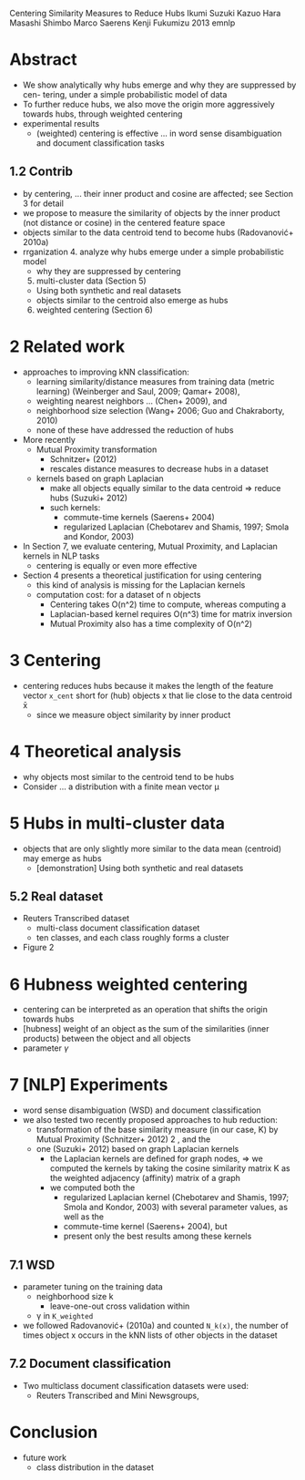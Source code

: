 Centering Similarity Measures to Reduce Hubs
Ikumi Suzuki Kazuo Hara Masashi Shimbo Marco Saerens Kenji Fukumizu
2013 emnlp

# Abstract

* We show analytically why hubs emerge and why they are suppressed by cen-
  tering, under a simple probabilistic model of data
* To further reduce hubs, we also move the origin more aggressively towards
  hubs, through weighted centering
* experimental results
  * (weighted) centering is effective ... in
    word sense disambiguation and document classification tasks

## 1.2 Contrib

* by centering, ... their inner product and cosine are affected;
  see Section 3 for detail
* we propose to measure the similarity of objects by the inner product
  (not distance or cosine) in the centered feature space
* objects similar to the data centroid tend to become hubs (Radovanović+ 2010a)
* rrganization
  4. analyze why hubs emerge under a simple probabilistic model
    * why they are suppressed by centering
  5. multi-cluster data (Section 5)
    * Using both synthetic and real datasets
    * objects similar to the centroid also emerge as hubs
  6. weighted centering (Section 6)

# 2 Related work

* approaches to improving kNN classification:
  * learning similarity/distance measures from training data (metric learning)
    (Weinberger and Saul, 2009; Qamar+ 2008),
  * weighting nearest neighbors ... (Chen+ 2009), and
  * neighborhood size selection (Wang+ 2006; Guo and Chakraborty, 2010)
  * none of these have addressed the reduction of hubs
* More recently
  * Mutual Proximity transformation
    * Schnitzer+ (2012)
    * rescales distance measures to decrease hubs in a dataset
  * kernels based on graph Laplacian
    * make all objects equally similar to the data centroid => reduce hubs
      (Suzuki+ 2012)
    * such kernels:
      * commute-time kernels (Saerens+ 2004)
      * regularized Laplacian
        (Chebotarev and Shamis, 1997; Smola and Kondor, 2003)
* In Section 7, we evaluate
  centering, Mutual Proximity, and Laplacian kernels in NLP tasks
  * centering is equally or even more effective
* Section 4 presents a theoretical justification for using centering
  * this kind of analysis is missing for the Laplacian kernels
  * computation cost: for a dataset of n objects
    * Centering takes O(n^2) time to compute, whereas computing a
    * Laplacian-based kernel requires O(n^3) time for matrix inversion
    * Mutual Proximity also has a time complexity of O(n^2)

# 3 Centering

* centering reduces hubs because it makes the length of the feature vector
  `x_cent` short for (hub) objects x that lie close to the data centroid x̄
  * since we measure object similarity by inner product

# 4 Theoretical analysis

* why objects most similar to the centroid tend to be hubs
* Consider ... a distribution with a finite mean vector μ

# 5 Hubs in multi-cluster data

* objects that are only slightly more similar to the data mean (centroid)
  may emerge as hubs
  * [demonstration] Using both synthetic and real datasets

## 5.2 Real dataset

* Reuters Transcribed dataset
  * multi-class document classification dataset
  * ten classes, and each class roughly forms a cluster
* Figure 2

# 6 Hubness weighted centering

* centering can be interpreted as an operation that
  shifts the origin towards hubs
* [hubness] weight of an object as the sum of the similarities (inner products)
  between the object and all objects
* parameter $\gamma$

# 7 [NLP] Experiments

* word sense disambiguation (WSD) and document classification
* we also tested two recently proposed approaches to hub reduction:
  * transformation of the base similarity measure (in our case, K) by Mutual
    Proximity (Schnitzer+ 2012) 2 , and the
  * one (Suzuki+ 2012) based on graph Laplacian kernels
    * the Laplacian kernels are defined for graph nodes, 
    => we computed the kernels by taking the cosine similarity matrix K as the
      weighted adjacency (affinity) matrix of a graph
    * we computed both the
      * regularized Laplacian kernel (Chebotarev and Shamis, 1997; Smola and
        Kondor, 2003) with several parameter values, as well as the
      * commute-time kernel (Saerens+ 2004), but
      * present only the best results among these kernels

## 7.1 WSD

* parameter tuning on the training data
  * neighborhood size k
    * leave-one-out cross validation within
  * γ in `K_weighted`
* we followed Radovanović+ (2010a) and counted `N_k(x)`, the number of
  times object x occurs in the kNN lists of other objects in the dataset

## 7.2 Document classification

* Two multiclass document classification datasets were used:
  * Reuters Transcribed and Mini Newsgroups,

# Conclusion

* future work
  * class distribution in the dataset

